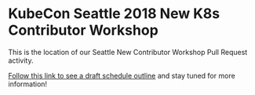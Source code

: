 # KubeCon Seattle 2018 New K8s Contributor Workshop

This is the location of our Seattle New Contributor Workshop Pull Request activity.

[Follow this link to see a draft schedule outline](https://git.k8s.io/community/events/2018/12-contributor-summit)
and stay tuned for more information!
